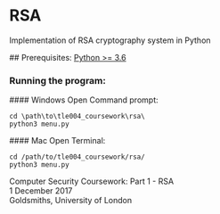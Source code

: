 # RSA
Implementation of RSA cryptography system in Python

## Prerequisites:
[Python >= 3.6](https://www.python.org/downloads/)


### Running the program:

#### Windows
Open Command prompt:  
```
cd \path\to\tle004_coursework\rsa\
python3 menu.py
```

#### Mac
Open Terminal:  
```
cd /path/to/tle004_coursework/rsa/  
python3 menu.py
```


Computer Security Coursework: Part 1 - RSA  
1 December 2017  
Goldsmiths, University of London
